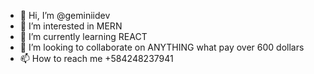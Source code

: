 - 👋 Hi, I’m @geminiidev
- 👀 I’m interested in MERN
- 🌱 I’m currently learning REACT
- 💞️ I’m looking to collaborate on ANYTHING what pay over 600 dollars
- 📫 How to reach me +584248237941

<!---
geminiidev/geminiidev is a ✨ special ✨ repository because its `README.md` (this file) appears on your GitHub profile.
You can click the Preview link to take a look at your changes.
--->
